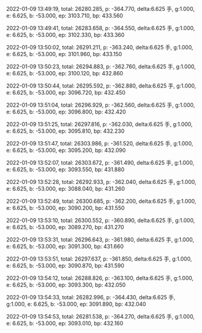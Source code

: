 2022-01-09 13:49:19, total: 26280.285, p: -364.770, delta:6.625 手, g:1.000, e: 6.625, b: -53.000, ep: 3103.710, bp: 433.560

2022-01-09 13:49:41, total: 26283.658, p: -364.550, delta:6.625 手, g:1.000, e: 6.625, b: -53.000, ep: 3102.330, bp: 433.360

2022-01-09 13:50:02, total: 26291.211, p: -363.240, delta:6.625 手, g:1.000, e: 6.625, b: -53.000, ep: 3101.960, bp: 433.150

2022-01-09 13:50:23, total: 26294.883, p: -362.760, delta:6.625 手, g:1.000, e: 6.625, b: -53.000, ep: 3100.120, bp: 432.860

2022-01-09 13:50:44, total: 26295.592, p: -362.880, delta:6.625 手, g:1.000, e: 6.625, b: -53.000, ep: 3096.720, bp: 432.450

2022-01-09 13:51:04, total: 26296.929, p: -362.560, delta:6.625 手, g:1.000, e: 6.625, b: -53.000, ep: 3096.800, bp: 432.420

2022-01-09 13:51:25, total: 26297.816, p: -362.030, delta:6.625 手, g:1.000, e: 6.625, b: -53.000, ep: 3095.810, bp: 432.230

2022-01-09 13:51:47, total: 26303.986, p: -361.520, delta:6.625 手, g:1.000, e: 6.625, b: -53.000, ep: 3095.200, bp: 432.090

2022-01-09 13:52:07, total: 26303.672, p: -361.490, delta:6.625 手, g:1.000, e: 6.625, b: -53.000, ep: 3093.550, bp: 431.880

2022-01-09 13:52:28, total: 26292.933, p: -362.040, delta:6.625 手, g:1.000, e: 6.625, b: -53.000, ep: 3088.040, bp: 431.260

2022-01-09 13:52:49, total: 26300.685, p: -362.200, delta:6.625 手, g:1.000, e: 6.625, b: -53.000, ep: 3090.200, bp: 431.550

2022-01-09 13:53:10, total: 26300.552, p: -360.890, delta:6.625 手, g:1.000, e: 6.625, b: -53.000, ep: 3089.270, bp: 431.270

2022-01-09 13:53:31, total: 26296.643, p: -361.980, delta:6.625 手, g:1.000, e: 6.625, b: -53.000, ep: 3091.300, bp: 431.660

2022-01-09 13:53:51, total: 26297.637, p: -361.850, delta:6.625 手, g:1.000, e: 6.625, b: -53.000, ep: 3090.870, bp: 431.590

2022-01-09 13:54:12, total: 26288.826, p: -363.100, delta:6.625 手, g:1.000, e: 6.625, b: -53.000, ep: 3093.300, bp: 432.050

2022-01-09 13:54:33, total: 26282.996, p: -364.430, delta:6.625 手, g:1.000, e: 6.625, b: -53.000, ep: 3091.890, bp: 432.040

2022-01-09 13:54:53, total: 26281.538, p: -364.270, delta:6.625 手, g:1.000, e: 6.625, b: -53.000, ep: 3093.010, bp: 432.160